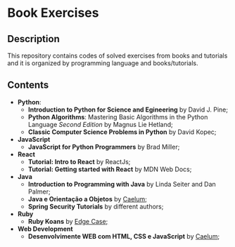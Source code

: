 # Book Exercises

## Description

This repository contains codes of solved exercises from books and tutorials and it is organized by programming language and books/tutorials.

## Contents

* **Python**:
  * **Introduction to Python for Science and Egineering** by David J. Pine;
  * **Python Algorithms**: Mastering Basic Algorithms in the Python Language *Second Edition*  by Magnus Lie Hetland;
  * **Classic Computer Science Problems in Python** by David Kopec;
* **JavaScript**
  * **JavaScript for Python Programmers** by Brad Miller;
* **React**
  * **Tutorial: Intro to React** by ReactJs;
  * **Tutorial: Getting started with React** by MDN Web Docs;
* **Java**
  * **Introduction to Programming with Java** by Linda Seiter and Dan Palmer;
  * **Java e Orientação a Objetos** by [Caelum;](https://www.caelum.com.br/apostila-java-orientacao-objetos/)
  * **Spring Security Tutorials** by different authors;
* **Ruby**
  * **Ruby Koans** by [Edge Case;](http://rubykoans.com/)
* **Web Development**
  * **Desenvolvimente WEB com HTML, CSS e JavaScript** by [Caelum](https://www.caelum.com.br/apostila-html-css-javascript/);

